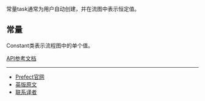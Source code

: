 常量task通常为用户自动创建，并在流图中表示恒定值。

## 常量

Constant类表示流程图中的单个值。

[API参考文档](https://docs.prefect.io/api/latest/tasks/constants.html#prefect-tasks-core-constants-constant)

***

- [Prefect官网](https://www.prefect.io/)
- [英版原文](https://docs.prefect.io/core/task_library/constants.html)
- [联系译者](https://github.com/listen-lavender)
